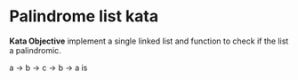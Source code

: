 # Palindrome list kata

__Kata Objective__ implement a single linked list and function to check if 
the list a palindromic.

a -> b -> c -> b -> a is 
